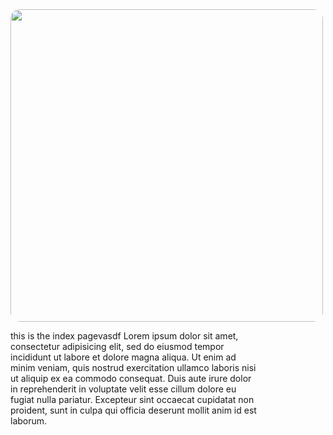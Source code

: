  <section class="homepage padme flx(wrap) space-around middle" style="max-width: 60rem; margin-bottom: 5rem;">
   <img style="border-radius: 15px;" src="/images/Lawyer-2229449273.webp" width="500"/>
   <p style="width: 25rem;">
    this is the index pagevasdf
    Lorem ipsum dolor sit amet, consectetur adipisicing elit, sed do eiusmod
    tempor incididunt ut labore et dolore magna aliqua. Ut enim ad minim veniam,
    quis nostrud exercitation ullamco laboris nisi ut aliquip ex ea commodo
    consequat. Duis aute irure dolor in reprehenderit in voluptate velit esse
    cillum dolore eu fugiat nulla pariatur. Excepteur sint occaecat cupidatat non
    proident, sunt in culpa qui officia deserunt mollit anim id est laborum.
   </p>
</section>